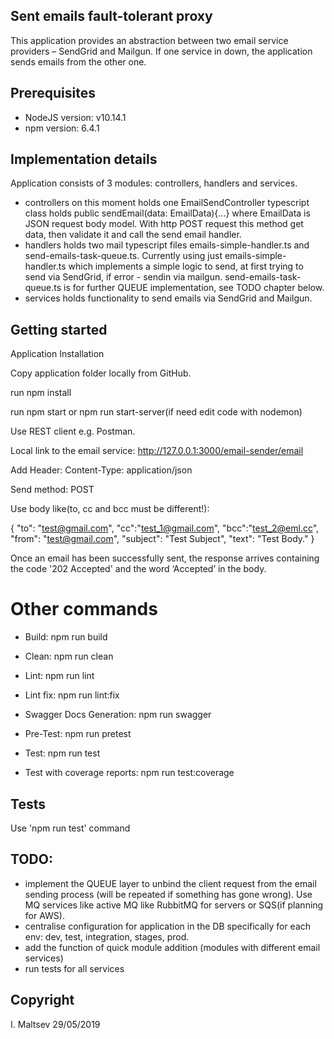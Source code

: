 ## Sent emails fault-tolerant proxy
 
This application provides an abstraction between two email service providers – 
SendGrid and Mailgun. If one service in down, the application sends emails from the other one. 
 
## Prerequisites
 
- NodeJS version: v10.14.1
- npm version: 6.4.1
 
## Implementation details

Application consists of 3 modules: controllers, handlers and services.

- controllers on this moment holds one EmailSendController typescript class holds   public sendEmail(data: EmailData){...} where EmailData is JSON request body model. With http POST request this method get data, then validate it and call the send email handler.
- handlers holds two mail typescript files emails-simple-handler.ts and send-emails-task-queue.ts. Currently using just emails-simple-handler.ts which implements a simple logic to send, at first trying to send via SendGrid, if error - sendin via mailgun. send-emails-task-queue.ts is for further QUEUE implementation, see TODO chapter below.
- services holds functionality to send emails via SendGrid and Mailgun. 

## Getting started
 
Application Installation
 
Copy application folder locally from GitHub.

run npm install

run npm start or npm run start-server(if need edit code with nodemon) 
 
Use REST client e.g. Postman.
 
Local link to the email service: http://127.0.0.1:3000/email-sender/email

Add Header: Content-Type: application/json

Send method: POST

Use body like(to, cc and bcc must be different!):

{
"to": "test@gmail.com",
"cc":"test_1@gmail.com",
"bcc":"test_2@eml.cc",
"from": "test@gmail.com",
"subject": "Test Subject",
"text": "Test Body."
}
 
Once an email has been successfully sent, the response arrives containing the code '202 Accepted' and the word ‘Accepted’ in the body.
 
# Other commands

- Build: npm run build

- Clean: npm run clean

- Lint: npm run lint

- Lint fix: npm run lint:fix

- Swagger Docs Generation: npm run swagger

- Pre-Test: npm run pretest
 
- Test: npm run test
 
- Test with coverage reports: npm run test:coverage
 
## Tests
 
Use 'npm run test' command
 
## TODO:
- implement the QUEUE layer to unbind the client request from the email sending process (will be repeated if something has gone wrong). Use MQ services like active MQ like RubbitMQ for servers or SQS(if planning for AWS). 
- centralise configuration for application in the DB specifically for each env: dev, test, integration, stages, prod.
- add the function of quick module addition (modules with different email services)
- run tests for all services
 
## Copyright
 
I. Maltsev
29/05/2019
 

